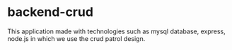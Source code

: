 # backend-crud
This application made with technologies such as mysql database, express, node.js in which we use the crud patrol design.
